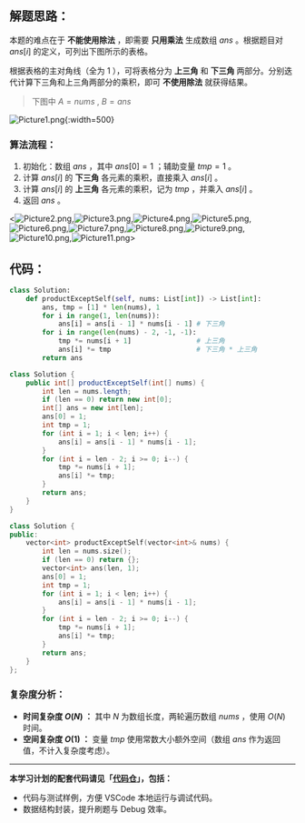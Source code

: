 ## 解题思路：

本题的难点在于 **不能使用除法** ，即需要 **只用乘法** 生成数组 $ans$ 。根据题目对 $ans[i]$ 的定义，可列出下图所示的表格。

根据表格的主对角线（全为 $1$ ），可将表格分为 **上三角** 和 **下三角** 两部分。分别迭代计算下三角和上三角两部分的乘积，即可 **不使用除法** 就获得结果。

> 下图中 $A = nums$ , $B = ans$

![Picture1.png](https://pic.leetcode-cn.com/1624619180-vpyyqh-Picture1.png){:width=500}

### 算法流程：

1. 初始化：数组 $ans$ ，其中 $ans[0] = 1$ ；辅助变量 $tmp = 1$ 。
2. 计算 $ans[i]$ 的 **下三角** 各元素的乘积，直接乘入 $ans[i]$ 。
3. 计算 $ans[i]$ 的 **上三角** 各元素的乘积，记为 $tmp$ ，并乘入 $ans[i]$ 。
4. 返回 $ans$ 。

<![Picture2.png](https://pic.leetcode-cn.com/1599920669-VflJdy-Picture2.png),![Picture3.png](https://pic.leetcode-cn.com/1599920669-hLhpTV-Picture3.png),![Picture4.png](https://pic.leetcode-cn.com/1599920669-atltNE-Picture4.png),![Picture5.png](https://pic.leetcode-cn.com/1599920669-qHySih-Picture5.png),![Picture6.png](https://pic.leetcode-cn.com/1599920669-qmJFXC-Picture6.png),![Picture7.png](https://pic.leetcode-cn.com/1599920669-zaVZDZ-Picture7.png),![Picture8.png](https://pic.leetcode-cn.com/1599920669-ufmhnT-Picture8.png),![Picture9.png](https://pic.leetcode-cn.com/1599920669-JBtgsZ-Picture9.png),![Picture10.png](https://pic.leetcode-cn.com/1599920669-thDqmQ-Picture10.png),![Picture11.png](https://pic.leetcode-cn.com/1599920669-QvVjSS-Picture11.png)>

## 代码：

```Python []
class Solution:
    def productExceptSelf(self, nums: List[int]) -> List[int]:
        ans, tmp = [1] * len(nums), 1
        for i in range(1, len(nums)):
            ans[i] = ans[i - 1] * nums[i - 1] # 下三角
        for i in range(len(nums) - 2, -1, -1):
            tmp *= nums[i + 1]                # 上三角
            ans[i] *= tmp                     # 下三角 * 上三角
        return ans
```

```Java []
class Solution {
    public int[] productExceptSelf(int[] nums) {
        int len = nums.length;
        if (len == 0) return new int[0];
        int[] ans = new int[len];
        ans[0] = 1;
        int tmp = 1;
        for (int i = 1; i < len; i++) {
            ans[i] = ans[i - 1] * nums[i - 1];
        }
        for (int i = len - 2; i >= 0; i--) {
            tmp *= nums[i + 1];
            ans[i] *= tmp;
        }
        return ans;
    }
}
```

```C++ []
class Solution {
public:
    vector<int> productExceptSelf(vector<int>& nums) {
        int len = nums.size();
        if (len == 0) return {};
        vector<int> ans(len, 1);
        ans[0] = 1;
        int tmp = 1;
        for (int i = 1; i < len; i++) {
            ans[i] = ans[i - 1] * nums[i - 1];
        }
        for (int i = len - 2; i >= 0; i--) {
            tmp *= nums[i + 1];
            ans[i] *= tmp;
        }
        return ans;
    }
};
```

### 复杂度分析：

- **时间复杂度 $O(N)$ ：** 其中 $N$ 为数组长度，两轮遍历数组 $nums$ ，使用 $O(N)$ 时间。
- **空间复杂度 $O(1)$ ：** 变量 $tmp$ 使用常数大小额外空间（数组 $ans$ 作为返回值，不计入复杂度考虑）。

---

**本学习计划的配套代码请见「[代码仓](https://github.com/krahets/selected-coding-interview)」，包括：**

- 代码与测试样例，方便 VSCode 本地运行与调试代码。
- 数据结构封装，提升刷题与 Debug 效率。

